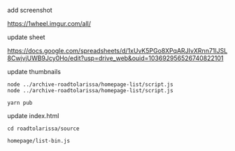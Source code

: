 add screenshot 

https://1wheel.imgur.com/all/


update sheet

https://docs.google.com/spreadsheets/d/1xUvK5PGo8XPqARJIvXRnn71lJSL8CwjvjUWB9Jcy0Ho/edit?usp=drive_web&ouid=103692956526740822101


update thumbnails

```
node ../archive-roadtolarissa/homepage-list/script.js
node ../archive-roadtolarissa/homepage-list/script.js

yarn pub
```


update index.html

```
cd roadtolarissa/source

homepage/list-bin.js
```